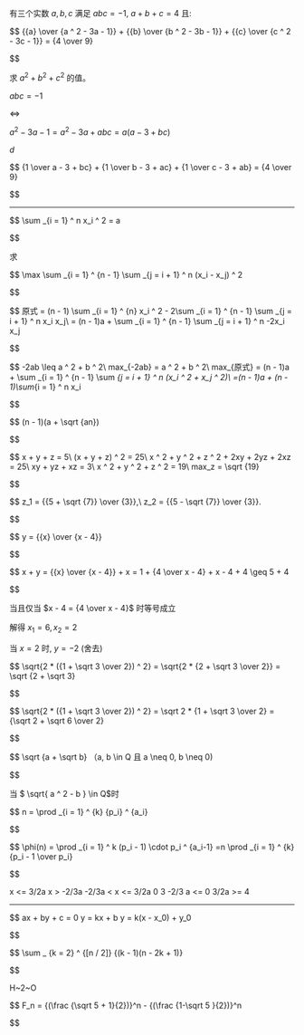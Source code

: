 有三个实数 $a,b,c$ 满足
$abc = -1$,
$a + b + c = 4$
且:

$$
{{a} \over {a ^ 2 - 3a - 1}} +
{{b} \over {b ^ 2 - 3b - 1}} +
{{c} \over {c ^ 2 - 3c - 1}} =
{4 \over 9}

$$

求
$a ^ 2 + b ^ 2 + c ^ 2$
的值。

$abc = -1$

<=>

${a ^ 2 - 3a - 1} = a ^ 2 - 3a + abc = a(a - 3 + bc)$

$d$

$$
{1 \over a - 3 + bc} + {1 \over b - 3 + ac} + {1 \over c - 3 + ab} = {4 \over 9}

$$

---

$$
\sum _{i = 1} ^ n x_i ^ 2 = a

$$

求

$$
\max \sum _{i = 1} ^ {n - 1} \sum _{j = i + 1} ^ n (x_i - x_j) ^ 2

$$

$$
原式 = (n - 1) \sum _{i = 1} ^ {n} x_i ^ 2 - 2\sum _{i = 1} ^ {n - 1} \sum _{j = i + 1} ^ n x_i x_j\\
    = (n - 1)a + \sum _{i = 1} ^ {n - 1} \sum _{j = i + 1} ^ n -2x_i x_j

$$

$$
-2ab \leq a ^ 2 + b ^ 2\\
    max_{-2ab} = a ^ 2 + b ^ 2\\
    max_{原式} = (n - 1)a + \sum _{i = 1} ^ {n - 1} \sum _{j = i + 1} ^ n (x_i ^ 2 + x_j ^ 2)\\
    =(n - 1)a + (n - 1)\sum_{i = 1} ^ n x_i

$$

$$
(n - 1)(a + \sqrt {an})

$$

$$
x + y + z = 5\\
    (x + y + z) ^ 2 = 25\\
    x ^ 2 + y ^ 2 + z ^ 2 + 2xy + 2yz + 2xz = 25\\
    xy + yz + xz = 3\\
    x ^ 2 + y ^ 2 + z ^ 2 = 19\\
    max_z = \sqrt {19}

$$

$$
z_1 = {{5 + \sqrt {7}} \over {3}},\\
    z_2 = {{5 - \sqrt {7}} \over {3}}.

$$

$$
y = {{x} \over {x - 4}}

$$

$$
x + y = {{x} \over {x - 4}} + x
          = 1 + {4 \over x - 4} + x - 4 + 4
          \geq 5 + 4

$$

当且仅当 $x - 4 = {4 \over x - 4}$ 时等号成立

解得 $x_1 = 6, x_2 = 2$

当 $x = 2$ 时, $y = -2$ (舍去)

$$
\sqrt{2 * ({1 + \sqrt 3 \over 2}) ^ 2} = \sqrt{2 * {2 + \sqrt 3 \over 2}} = \sqrt {2 + \sqrt 3}

$$

$$
\sqrt{2 * ({1 + \sqrt 3 \over 2}) ^ 2} = \sqrt 2 * {1 + \sqrt 3 \over 2} = {\sqrt 2 + \sqrt 6 \over 2}

$$

$$
\sqrt {a + \sqrt b} （a, b \in Q 且 a \neq 0, b \neq 0)

$$

当 $ \sqrt{ a ^ 2 - b } \in Q$时

$$
n = \prod _{i = 1} ^ {k} {p_i} ^ {a_i}

$$

$$
\phi(n) =
 \prod _{i = 1} ^ k (p_i - 1) \cdot p_i ^ {a_i-1}
 =n \prod _{i = 1} ^ {k} {p_i - 1 \over p_i}

$$

x <= 3/2a
x > -2/3a
-2/3a < x <= 3/2a
0 3
-2/3 a <= 0
3/2a >= 4

---

$$
ax + by + c = 0
y = kx + b
y = k(x - x_0) + y_0

$$

$$
\sum _ {k = 2} ^ {[n / 2]} {(k - 1)(n - 2k + 1)}

$$

H~2~O

$$
F_n = {(\frac {\sqrt 5 + 1}{2})}^n - {(\frac {1-\sqrt 5 }{2})}^n

$$
